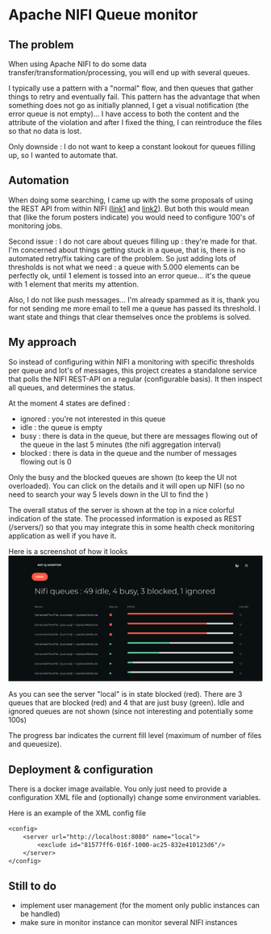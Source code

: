 # Apache NIFI Queue monitor

## The problem
When using Apache NIFI to do some data transfer/transformation/processing, you will end up with several queues.

I typically use a pattern with a "normal" flow, and then queues that gather things to retry and eventually fail.
This pattern has the advantage that when something does not go as initially planned, I get a visual notification
(the error queue is not empty)... I have access to both the content and the attribute of the violation and 
after I fixed the thing, I can reintroduce the files so that no data is lost.

Only downside : I do not want to keep a constant lookout for queues filling up, so I wanted to automate that.

## Automation
When doing some searching, I
came up with the some proposals of using the REST API from within NIFI ([link1](https://community.cloudera.com/t5/Community-Articles/NiFi-REST-API-FlowFile-Count-Monitoring/ta-p/244208#comment-170948) and
[link2](https://community.cloudera.com/t5/Support-Questions/NiFi-queue-monitoring/td-p/212335)). But both this
would mean that (like the forum posters indicate) you would need to configure 100's of monitoring jobs.

Second issue : I do not care about queues filling up : they're made for that. I'm concerned about things getting
stuck in a queue, that is, there is no automated retry/fix taking care of the problem. So just adding lots of 
thresholds is not what we need : a queue with 5.000 elements can be perfectly ok, until 1 element is tossed
into an error queue... it's the queue with 1 element that merits my attention.

Also, I do not like push messages... I'm already spammed as it is, thank you for not sending me more email to
tell me a queue has passed its threshold. I want state and things that clear themselves once the problems is
solved.

## My approach

So instead of configuring within NIFI a monitoring with specific thresholds per queue and lot's of messages, this
project creates a standalone service that polls the NIFI REST-API on a regular (configurable basis). It then
inspect all queues, and determines the status.

At the moment 4 states are defined :
* ignored : you're not interested in this queue
* idle : the queue is empty
* busy : there is data in the queue, but there are messages flowing out of the queue in the last 5 minutes (the nifi aggregation interval)
* blocked : there is data in the queue and the number of messages flowing out is 0

Only the busy and the blocked queues are shown (to keep the UI not overloaded). You can click on the details
and it will open up NIFI (so no need to search your way 5 levels down in the UI to find the )

The overall status of the server is shown at the top in a nice colorful indication of the state. The processed
information is exposed as REST (/servers/) so that you may integrate this in some health check monitoring application
as well if you have it.

Here is a screenshot of how it looks 
![dashboard](./documentation/dashboard.png)

As you can see the server "local" is in state blocked (red). There are 3 queues that are blocked (red) and 4 that are 
just busy (green). Idle and ignored queues are not shown (since not interesting and potentially some 100s)

The progress bar indicates the current fill level (maximum of number of files and queuesize). 

## Deployment & configuration
There is a docker image available. You only just need to provide a configuration XML file and (optionally) 
change some environment variables.

Here is an example of the XML config file

```
<config>
    <server url="http://localhost:8080" name="local">
        <exclude id="81577ff6-016f-1000-ac25-832e410123d6"/>
    </server>
</config>
```
 

## Still to do 
* implement user management (for the moment only public instances can be handled)
* make sure in monitor instance can monitor several NIFI instances
